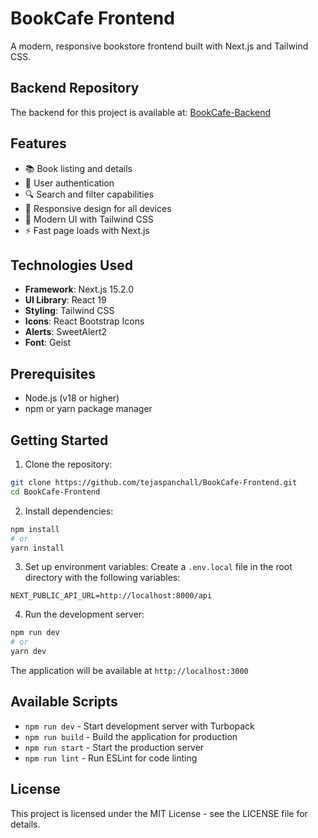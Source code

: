 # BookCafe Frontend

A modern, responsive bookstore frontend built with Next.js and Tailwind CSS.

## Backend Repository

The backend for this project is available at: [BookCafe-Backend](https://github.com/tejaspanchall/BookCafe-Backend)

## Features

- 📚 Book listing and details
- 👤 User authentication
- 🔍 Search and filter capabilities
- 📱 Responsive design for all devices
- 🎨 Modern UI with Tailwind CSS
- ⚡ Fast page loads with Next.js

## Technologies Used

- **Framework**: Next.js 15.2.0
- **UI Library**: React 19
- **Styling**: Tailwind CSS
- **Icons**: React Bootstrap Icons
- **Alerts**: SweetAlert2
- **Font**: Geist

## Prerequisites

- Node.js (v18 or higher)
- npm or yarn package manager

## Getting Started

1. Clone the repository:
```bash
git clone https://github.com/tejaspanchall/BookCafe-Frontend.git
cd BookCafe-Frontend
```

2. Install dependencies:
```bash
npm install
# or
yarn install
```

3. Set up environment variables:
Create a `.env.local` file in the root directory with the following variables:
```env
NEXT_PUBLIC_API_URL=http://localhost:8000/api
```

4. Run the development server:
```bash
npm run dev
# or
yarn dev
```

The application will be available at `http://localhost:3000`

## Available Scripts

- `npm run dev` - Start development server with Turbopack
- `npm run build` - Build the application for production
- `npm run start` - Start the production server
- `npm run lint` - Run ESLint for code linting


## License

This project is licensed under the MIT License - see the LICENSE file for details. 